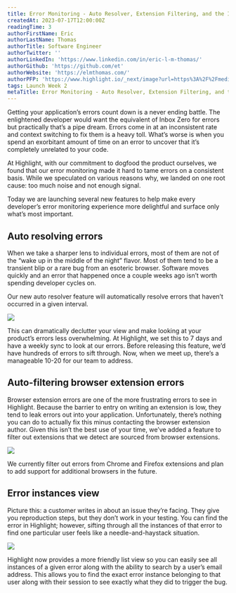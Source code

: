 ```yaml
---
title: Error Monitoring - Auto Resolver, Extension Filtering, and the Instance View
createdAt: 2023-07-17T12:00:00Z
readingTime: 3
authorFirstName: Eric
authorLastName: Thomas
authorTitle: Software Engineer
authorTwitter: ''
authorLinkedIn: 'https://www.linkedin.com/in/eric-l-m-thomas/'
authorGithub: 'https://github.com/et'
authorWebsite: 'https://elmthomas.com/'
authorPFP: 'https://www.highlight.io/_next/image?url=https%3A%2F%2Fmedia.graphassets.com%2FnGV2kef5QWrrpTb8zSx3&w=3840&q=75'
tags: Launch Week 2 
metaTitle: Error Monitoring - Auto Resolver, Extension Filtering, and the Instance View
---
```


Getting your application’s errors count down is a never ending battle. The enlightened developer would want the equivalent of Inbox Zero for errors but practically that’s a pipe dream. Errors come in at an inconsistent rate and context switching to fix them is a heavy toll. What’s worse is when you spend an exorbitant amount of time on an error to uncover that it’s completely unrelated to your code.

At Highlight, with our commitment to dogfood the product  ourselves, we found that our error monitoring made it hard to tame errors on a consistent basis. While we speculated on various reasons why, we landed on one root cause: too much noise and not enough signal.

Today we are launching several new features to help make every developer’s error monitoring experience more delightful and surface only what’s most important.

## Auto resolving errors

When we take a sharper lens to individual errors, most of them are not of the “wake up in the middle of the night” flavor. Most of them tend to be a transient blip or a rare bug from an esoteric browser. Software moves quickly and an error that happened once a couple weeks ago isn’t worth spending developer cycles on.

Our new auto resolver feature will automatically resolve errors that haven’t occurred in a given interval.

![](/images/blog/error-monitoring-launch-week-2-new-features/autoresolve.png)

This can dramatically declutter your view and make looking at your product’s errors less overwhelming. At Highlight, we set this to 7 days and have a weekly sync to look at our errors. Before releasing this feature, we’d have hundreds of errors to sift through. Now, when we meet up, there’s a manageable 10-20 for our team to address.

## Auto-filtering browser extension errors

Browser extension errors are one of the more frustrating errors to see in Highlight. Because the barrier to entry on writing an extension is low, they tend to leak errors out into your application. Unfortunately, there’s nothing you can do to actually fix this minus contacting the browser extension author. Given this isn’t the best use of your time, we’ve added a feature to filter out extensions that we detect are sourced from browser extensions.

![](/images/blog/error-monitoring-launch-week-2-new-features/extension-errors.png)

We currently filter out errors from Chrome and Firefox extensions and plan to add support for additional browsers in the future. 

## Error instances view

Picture this: a customer writes in about an issue they’re facing. They give you reproduction steps, but they don’t work in your testing. You can find the error in Highlight; however, sifting through all the instances of that error to find one particular user feels like a needle-and-haystack situation.

![](/images/blog/error-monitoring-launch-week-2-new-features/instances.png)

Highlight now provides a more friendly list view so you can easily see all instances of a given error along with the ability to search by a user’s email address. This allows you to find the exact error instance belonging to that user along with their session to see exactly what they did to trigger the bug.
